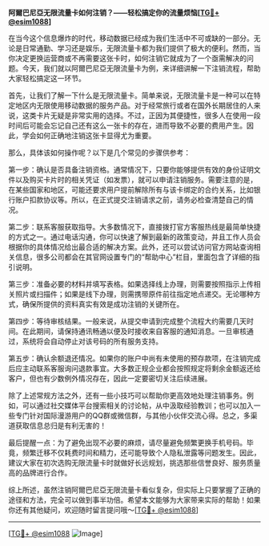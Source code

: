**阿爾巴尼亞无限流量卡如何注销？——轻松搞定你的流量烦恼[[TG💪+ @esim1088](https://t.me/s/esim1088)]**

在当今这个信息爆炸的时代，移动数据已经成为我们生活中不可或缺的一部分。无论是日常通勤、学习还是娱乐，无限流量卡都为我们提供了极大的便利。然而，当你决定更换运营商或不再需要这张卡时，如何注销它就成为了一个亟需解决的问题。今天，我们就以阿爾巴尼亞无限流量卡为例，来详细讲解一下注销流程，帮助大家轻松搞定这一环节。

首先，让我们了解一下什么是无限流量卡。简单来说，无限流量卡是一种可以在特定地区内无限使用移动数据的服务产品。对于经常旅行或者在国外长期居住的人来说，这类卡片无疑是非常实用的选择。不过，正因为其便捷性，很多人在使用一段时间后可能会忘记自己还有这么一张卡的存在，进而导致不必要的费用产生。因此，学会如何正确地注销这张卡显得尤为重要。

那么，具体该如何操作呢？以下是几个常见的步骤供参考：

第一步：确认是否具备注销资格。通常情况下，只要你能够提供有效的身份证明文件以及购买卡片时的相关凭证（如发票），就可以申请注销服务。需要注意的是，在某些国家和地区，可能还要求用户提前解除所有与该卡绑定的合约关系，比如银行账户扣款协议等。所以，在正式提交注销请求之前，请务必检查清楚自己的情况。

第二步：联系客服获取指导。大多数情况下，直接拨打官方客服热线是最简单快捷的方式之一。通过电话沟通，你可以快速了解到最新的政策变动，并且工作人员会根据你的具体情况给出最合适的解决方案。此外，还可以尝试访问官方网站查询相关信息，很多公司都会在其官网设置专门的“帮助中心”栏目，里面包含了详细的指引说明。

第三步：准备必要的材料并填写表格。如果选择线上办理，则需要按照指示上传相关照片或扫描件；如果是线下办理，则需携带原件前往指定地点递交。无论哪种方式，确保所提供的资料真实有效是成功注销的关键所在。

第四步：等待审核结果。一般来说，从提交申请到完成整个流程大约需要几天时间。在此期间，请保持通讯畅通以便及时接收来自客服的通知消息。一旦审核通过，系统将会自动停止对该号码的所有服务支持。

第五步：确认余额退还情况。如果你的账户中尚有未使用的预存款项，在注销完成后应主动联系客服询问退款事宜。大多数正规企业都会按照规定将剩余金额返还给客户，但也有少数例外情况存在，因此一定要密切关注后续进展。

除了上述常规方法之外，还有一些小技巧可以帮助你更高效地处理注销事务。例如，可以通过社交媒体平台搜索相关的讨论帖，从中汲取经验教训；也可以加入一些专门针对国际漫游用户的QQ群或微信群，与其他小伙伴交流心得。总之，多渠道获取信息总归是有利无害的！

最后提醒一点：为了避免出现不必要的麻烦，请尽量避免频繁更换手机号码。毕竟，频繁迁移不仅耗费时间和精力，还可能导致个人隐私泄露等问题发生。因此，建议大家在初次选购无限流量卡时就做好长远规划，挑选那些信誉良好、服务质量高的品牌进行合作。

综上所述，虽然注销阿爾巴尼亞无限流量卡看似复杂，但实际上只要掌握了正确的途径和方法，完全可以做到事半功倍。希望本文能够为大家带来实际的帮助！如果你还有其他疑问，欢迎随时留言提问哦～[[TG💪+ @esim1088](https://t.me/s/esim1088)]

---

[[TG💪+ @esim1088](https://t.me/s/esim1088) ![Image](https://i.postimg.cc/4NQfJmqS/Snipaste-2025-05-13-00-14-12.png)]